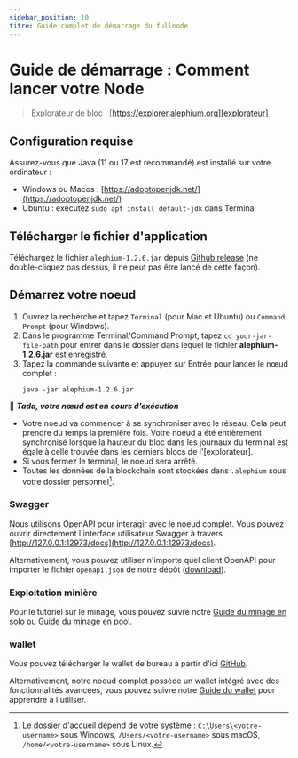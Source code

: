 ```yaml
---
sidebar_position: 10
titre: Guide complet de démarrage du fullnode
---
```


# Guide de démarrage : Comment lancer votre Node

> Explorateur de bloc : [https://explorer.alephium.org][explorateur]

## Configuration requise

Assurez-vous que Java (11 ou 17 est recommandé) est installé sur votre ordinateur :

- Windows ou Macos : [https://adoptopenjdk.net/](https://adoptopenjdk.net/)
- Ubuntu : exécutez `sudo apt install default-jdk` dans Terminal

## Télécharger le fichier d'application

Téléchargez le fichier `alephium-1.2.6.jar` depuis [Github release](https://github.com/alephium/alephium/releases/latest) (ne double-cliquez pas dessus, il ne peut pas être lancé de cette façon).

## Démarrez votre noeud

1. Ouvrez la recherche et tapez `Terminal` (pour Mac et Ubuntu) ou `Command Prompt` (pour Windows).
2. Dans le programme Terminal/Command Prompt, tapez `cd your-jar-file-path` pour entrer dans le dossier dans lequel le fichier **alephium-1.2.6.jar** est enregistré.
3. Tapez la commande suivante et appuyez sur Entrée pour lancer le nœud complet :
   ```shell
   java -jar alephium-1.2.6.jar
   ```

🎉 _**Tada, votre nœud est en cours d'exécution**_

- Votre noeud va commencer à se synchroniser avec le réseau. Cela peut prendre du temps la première fois. Votre noeud a été entièrement synchronisé lorsque la hauteur du bloc dans les journaux du terminal est égale à celle trouvée dans les derniers blocs de l'[explorateur].
- Si vous fermez le terminal, le noeud sera arrêté.
- Toutes les données de la blockchain sont stockées dans `.alephium` sous votre dossier personnel[^1].

### Swagger

Nous utilisons OpenAPI pour interagir avec le noeud complet. Vous pouvez ouvrir directement l'interface utilisateur Swagger à travers [http://127.0.0.1:12973/docs](http://127.0.0.1:12973/docs).

Alternativement, vous pouvez utiliser n'importe quel client OpenAPI pour
importer le fichier `openapi.json` de notre dépôt ([download](https://github.com/alephium/alephium/raw/master/api/src/main/resources/openapi.json)).

### Exploitation minière

Pour le tutoriel sur le minage, vous pouvez suivre notre [Guide du minage en solo](mining/Solo-Mining-Guide.md) ou [Guide du minage en pool](mining/Pool-Mining-Guide.md).

### wallet

Vous pouvez télécharger le wallet de bureau à partir d'ici [GitHub](https://github.com/alephium/desktop-wallet/releases/latest).

Alternativement, notre noeud complet possède un wallet intégré avec des fonctionnalités avancées, vous pouvez suivre notre [Guide du wallet](wallet/Wallet-Guide.md) pour apprendre à l'utiliser.

[^1]: Le dossier d'accueil dépend de votre système : `C:\Users\<votre-username>` sous Windows, `/Users/<votre-username>` sous macOS, `/home/<votre-username>` sous Linux.

[explorer]: https://explorer.alephium.org
